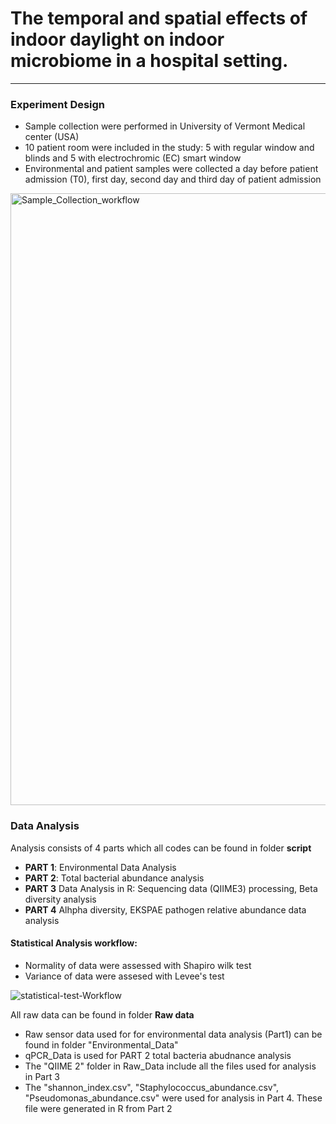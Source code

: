 # The temporal and spatial effects of indoor daylight on indoor microbiome in a hospital setting.

___
### Experiment Design
* Sample collection were performed in University of Vermont Medical center (USA)
* 10 patient room were included in the study: 5 with regular window and blinds and 5 with electrochromic (EC) smart window
* Environmental and patient samples were collected a day before patient admission (T0), first day, second day and third day of patient admission
<img width="979" alt="Sample_Collection_workflow" src="https://user-images.githubusercontent.com/77307369/211134903-ba94f3f4-baa6-4200-9eb7-60a4fa475e5b.png">

### Data Analysis
Analysis consists of 4 parts which all codes can be found in folder **script**

* **PART 1**: Environmental Data Analysis
* **PART 2**: Total bacterial abundance analysis
* **PART 3**  Data Analysis in R: Sequencing data (QIIME3) processing, Beta diversity analysis 
* **PART 4**  Alhpha diversity, EKSPAE pathogen relative abundance data analysis

#### Statistical Analysis workflow:
* Normality of data were assessed with Shapiro wilk test
* Variance of data were assesed with Levee's test

![statistical-test-Workflow](https://user-images.githubusercontent.com/77307369/211176212-a38fb79e-c0f5-420c-af05-903e18cb18f4.png)

All raw data can be found in folder **Raw data**
*  Raw sensor data used for  for environmental data analysis (Part1) can be found in folder "Environmental_Data"
*  qPCR_Data is used for PART 2 total bacteria abudnance analysis
* The "QIIME 2" folder in Raw_Data include all the files used for analysis in Part 3 
* The "shannon_index.csv", "Staphylococcus_abundance.csv", "Pseudomonas_abundance.csv" were used for analysis in Part 4. These file were generated in R from Part 2

